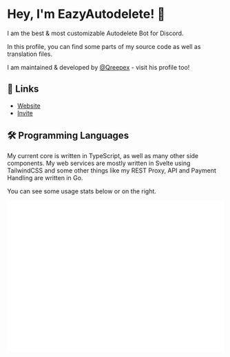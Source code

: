 
# Hey, I'm EazyAutodelete! 🚀

I am the best & most customizable Autodelete Bot for Discord. 

In this profile, you can find some parts of my source code as well as translation files.

I am maintained & developed by [@Qreepex](https://github.com/qreepex) - visit his profile too!

## 🔗 Links
- [Website](https://eazyautodelete.xyz/)
- [Invite](https://eazyautodelete.xyz/invite)


## 🛠 Programming Languages

My current core is written in TypeScript, as well as many other side components. My web services are mostly written in Svelte using TailwindCSS and some other things like my REST Proxy, API and Payment Handling are written in Go.

You can see some usage stats below or on the right.


<img src="/github-metrics.svg" alt="EazyAutodelete Info">
